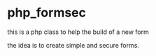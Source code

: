 php_formsec
===========

this is a php class to help the build of a new form

the idea is to create simple and secure forms.
